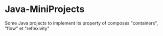 # Java-MiniProjects
Some Java projects to implement its property of composés "containers", "flow" et "reflexivity"
